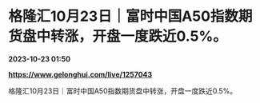 # 格隆汇10月23日｜富时中国A50指数期货盘中转涨，开盘一度跌近0.5%。

**2023-10-23 01:50**

**https://www.gelonghui.com/live/1257043**

格隆汇10月23日｜富时中国A50指数期货盘中转涨，开盘一度跌近0.5%。